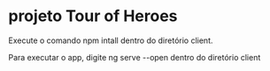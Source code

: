 # projeto Tour of Heroes

Execute o comando npm intall dentro do diretório client.

Para executar o app, digite ng serve --open dentro do diretório client